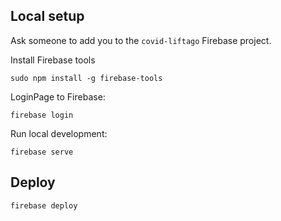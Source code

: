 ## Local setup
Ask someone to add you to the `covid-liftago` Firebase project.

Install Firebase tools
```shell script
sudo npm install -g firebase-tools
```

LoginPage to Firebase:

 ```shell script
 firebase login
 ```

Run local development:

```shell script
firebase serve
```

## Deploy

```shell script
firebase deploy
```
